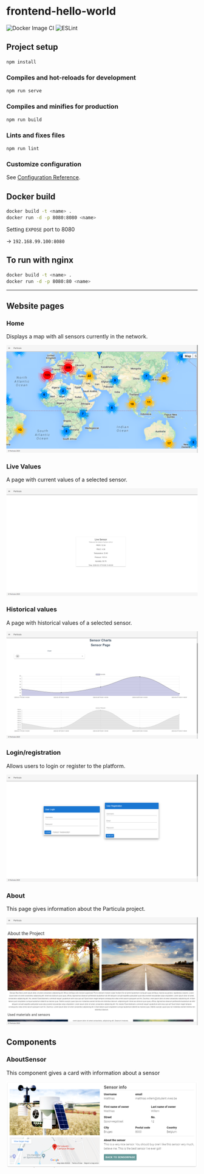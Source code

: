 # frontend-hello-world

![Docker Image CI](https://github.com/vives-projectwerk-2-2020/Frontend/workflows/Docker%20Image%20CI/badge.svg?branch=develop)
![ESLint](https://github.com/vives-projectwerk-2-2020/Frontend/workflows/ESLint/badge.svg?branch=develop)

## Project setup

```bash
npm install
```

### Compiles and hot-reloads for development

```bash
npm run serve
```

### Compiles and minifies for production

```bash
npm run build
```

### Lints and fixes files

```bash
npm run lint
```

### Customize configuration

See [Configuration Reference](https://cli.vuejs.org/config/).

## Docker build

```bash
docker build -t <name> .
docker run -d -p 8080:8080 <name>
```

Setting `EXPOSE` port to 8080

-> `192.168.99.100:8080`

## To run with nginx

```bash
docker build -t <name> .
docker run -d -p 8080:80 <name>
```

---

## Website pages

### Home

Displays a map with all sensors currently in the network.

![Homepage image](./src/img/Homepage.png)

### Live Values

A page with current values of a selected sensor.

![Live values page](./src/img/Live-values.png)

### Historical values

A page with historical values of a selected sensor.

![Historical values page](./src/img/Historical-values.png)

### Login/registration

Allows users to login or register to the platform.

![Login/registration page](./src/img/Login.png)

### About

This page gives information about the Particula project.

![Login/registration page](./src/img/About.png)

## Components

### AboutSensor

This component gives a card with information about a sensor

![AboutSensor Component](./src/img/aboutSensor-component.png)
